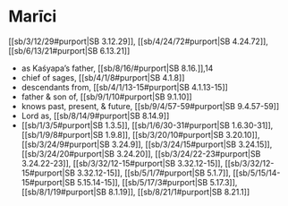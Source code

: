 # Marīci

[[sb/3/12/29#purport|SB 3.12.29]], [[sb/4/24/72#purport|SB 4.24.72]], [[sb/6/13/21#purport|SB 6.13.21]]

* as Kaśyapa’s father, [[sb/8/16/#purport|SB 8.16.]],14
* chief of sages, [[sb/4/1/8#purport|SB 4.1.8]]
* descendants from, [[sb/4/1/13-15#purport|SB 4.1.13-15]]
* father & son of, [[sb/9/1/10#purport|SB 9.1.10]]
* knows past, present, & future, [[sb/9/4/57-59#purport|SB 9.4.57-59]]
* Lord as, [[sb/8/14/9#purport|SB 8.14.9]]
*  [[sb/1/3/5#purport|SB 1.3.5]], [[sb/1/6/30-31#purport|SB 1.6.30-31]], [[sb/1/9/8#purport|SB 1.9.8]], [[sb/3/20/10#purport|SB 3.20.10]], [[sb/3/24/9#purport|SB 3.24.9]], [[sb/3/24/15#purport|SB 3.24.15]], [[sb/3/24/20#purport|SB 3.24.20]], [[sb/3/24/22-23#purport|SB 3.24.22-23]], [[sb/3/32/12-15#purport|SB 3.32.12-15]], [[sb/3/32/12-15#purport|SB 3.32.12-15]], [[sb/5/1/7#purport|SB 5.1.7]], [[sb/5/15/14-15#purport|SB 5.15.14-15]], [[sb/5/17/3#purport|SB 5.17.3]], [[sb/8/1/19#purport|SB 8.1.19]], [[sb/8/21/1#purport|SB 8.21.1]]
